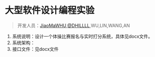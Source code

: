 大型软件设计编程实验
================
> 开发人员：[JiaoMaWHU](https://github.com/JiaoMaWHU),[@DHILLLL](https://github.com/DHILLLL),WU,LIN,WANG,AN

1. 系统说明：设计一个体操比赛报名与实时打分系统，具体见docx文件。
2. 系统架构：
3. 接口文件：见docx文件
